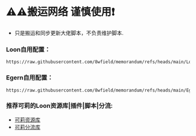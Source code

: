 # ⚠️⚠️搬运网络 谨慎使用❗️

* 只是搬运和同步更新大佬脚本，不负责维护脚本.

### Loon自用配置：

```
https://raw.githubusercontent.com/8wfield/memorandum/refs/heads/main/Loon/Loon.conf
```

### Egern自用配置：

```
https://raw.githubusercontent.com/8wfield/memorandum/refs/heads/main/Egern/Egern.yaml
```

### 推荐可莉的Loon资源库|插件|脚本|分流:

* [可莉资源库](https://github.com/luestr/ProxyResource)
* [可莉分流库](https://github.com/luestr/ShuntRules)



